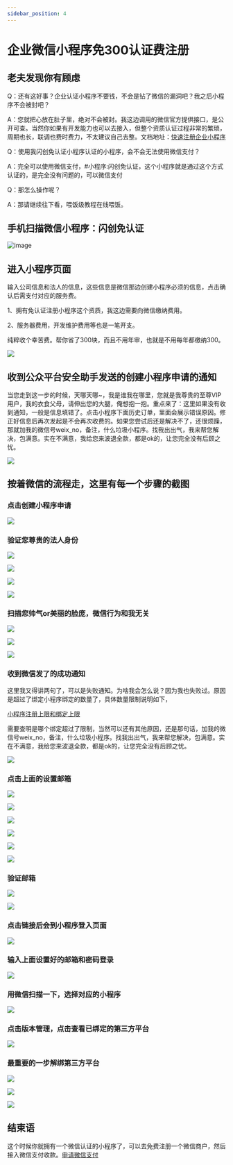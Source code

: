 ```yaml
---
sidebar_position: 4
---
```


# 企业微信小程序免300认证费注册

## 老夫发现你有顾虑

Q：还有这好事？企业认证小程序不要钱，不会是钻了微信的漏洞吧？我之后小程序不会被封吧？

A：您就把心放在肚子里，绝对不会被封。我这边调用的微信官方提供接口，是公开可查。当然你如果有开发能力也可以去接入，但整个资质认证过程非常的繁琐，周期也长，联调也费时费力，不太建议自己去整。文档地址：[快速注册企业小程序](https://developers.weixin.qq.com/doc/oplatform/openApi/OpenApiDoc/register-management/fast-registration-ent/registerMiniprogram.html)

Q：使用我闪创免认证小程序认证的小程序，会不会无法使用微信支付？

A：完全可以使用微信支付，#小程序:闪创免认证，这个小程序就是通过这个方式认证的，是完全没有问题的，可以微信支付

Q：那怎么操作呢？

A：那请继续往下看，喂饭级教程在线喂饭。


## 手机扫描微信小程序：闪创免认证

![image](.\img\free-auth-register\闪创免认证.jpg)



## 进入小程序页面

输入公司信息和法人的信息，这些信息是微信那边创建小程序必须的信息，点击确认后需支付对应的服务费。

1、拥有免认证注册小程序这个资质，我这边需要向微信缴纳费用。

2、服务器费用，开发维护费用等也是一笔开支。

纯粹收个幸苦费。帮你省了300块，而且不用年审，也就是不用每年都缴纳300。

![](.\img\free-auth-register\闪创免认证0.jpg)

## 收到公众平台安全助手发送的创建小程序申请的通知

当您走到这一步的时候，天哪天哪~，我是谁我在哪里，您就是我尊贵的至尊VIP用户，我的衣食父母，请伸出您的大腿，俺想抱一抱。重点来了：这里如果没有收到通知，一般是信息填错了。点击小程序下面历史订单，里面会展示错误原因。修正好信息后再次发起是不会再次收费的。如果您尝试后还是解决不了，还很烦躁，那就加我的微信号weix_no，备注，什么垃圾小程序。找我出出气，我来帮您解决，包满意。实在不满意，我给您来波退全款，都是ok的，让您完全没有后顾之忧。

![](.\img\free-auth-register\闪创免认证m1.png)

## 按着微信的流程走，这里有每一个步骤的截图

### 点击创建小程序申请

![](.\img\free-auth-register\闪创免认证m2.png)

### 验证您尊贵的法人身份

![](.\img\free-auth-register\闪创免认证m3.png)

![](.\img\free-auth-register\闪创免认证m4.png)

![](.\img\free-auth-register\闪创免认证m5.png)

![](.\img\free-auth-register\闪创免认证m6.png)

### 扫描您帅气or美丽的脸庞，微信行为和我无关

![](.\img\free-auth-register\闪创免认证m7.png)

![](.\img\free-auth-register\闪创免认证m8.png)

![](.\img\free-auth-register\闪创免认证m10.png)

### 收到微信发了的成功通知

这里我又得讲两句了，可以是失败通知。为啥我会怎么说？因为我也失败过。原因是超过了绑定小程序绑定的数量了，具体数量限制说明如下，

[小程序注册上限和绑定上限](https://kf.qq.com/faq/170109F3MRFj170109eYJ7fi.html)

需要查明是哪个绑定超过了限制，当然可以还有其他原因，还是那句话，加我的微信号weix_no，备注，什么垃圾小程序。找我出出气，我来帮您解决，包满意。实在不满意，我给您来波退全款，都是ok的，让您完全没有后顾之忧。

![](.\img\free-auth-register\闪创免认证m11.png)

### 点击上面的设置邮箱

![](.\img\free-auth-register\闪创免认证m14.png)

![](.\img\free-auth-register\闪创免认证m15.png)

![](.\img\free-auth-register\闪创免认证m16.png)

![](.\img\free-auth-register\闪创免认证m18.png)

![](.\img\free-auth-register\闪创免认证m19.png)

![](.\img\free-auth-register\闪创免认证m20.png)

### 验证邮箱

![](.\img\free-auth-register\闪创免认证1.png)

![](.\img\free-auth-register\闪创免认证2.png)

### 点击链接后会到小程序登入页面

![](.\img\free-auth-register\闪创免认证3.png)

### 输入上面设置好的邮箱和密码登录

![](.\img\free-auth-register\闪创免认证4.png)

### 用微信扫描一下，选择对应的小程序

![](.\img\free-auth-register\闪创免认证5.png)

### 点击版本管理，点击查看已绑定的第三方平台

![](.\img\free-auth-register\闪创免认证6.png)

### 最重要的一步解绑第三方平台

![](.\img\free-auth-register\闪创免认证7.png)

![](.\img\free-auth-register\闪创免认证8.png)

![](.\img\free-auth-register\闪创免认证9.png)

## 结束语

这个时候你就拥有一个微信认证的小程序了，可以去免费注册一个微信商户，然后接入微信支付收款。[申请微信支付](/docs/wechat-pay/applyment)
